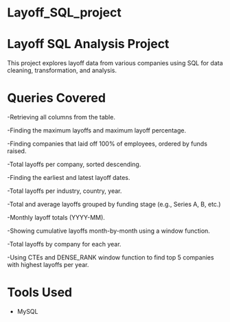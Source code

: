 # Layoff_SQL_project

# Layoff SQL Analysis Project
This project explores layoff data from various companies using SQL for data cleaning, transformation, and analysis.

# Queries Covered
-Retrieving all columns from the table.

-Finding the maximum layoffs and maximum layoff percentage.

-Finding companies that laid off 100% of employees, ordered by funds raised.

-Total layoffs per company, sorted descending.

-Finding the earliest and latest layoff dates.

-Total layoffs per industry, country, year.

-Total and average layoffs grouped by funding stage (e.g., Series A, B, etc.)

-Monthly layoff totals (YYYY-MM).

-Showing cumulative layoffs month-by-month using a window function.

-Total layoffs by company for each year.

-Using CTEs and DENSE_RANK window function to find top 5 companies with highest layoffs per year.

# Tools Used
- MySQL 
